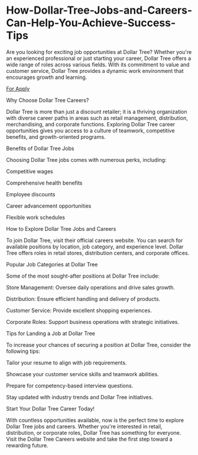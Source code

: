 # How-Dollar-Tree-Jobs-and-Careers-Can-Help-You-Achieve-Success-Tips
Are you looking for exciting job opportunities at Dollar Tree? Whether you're an experienced professional or just starting your career, Dollar Tree offers a wide range of roles across various fields. With its commitment to value and customer service, Dollar Tree provides a dynamic work environment that encourages growth and learning.

[For Apply](https://www.gn3atrk.com/2B8S732P/37DP63S4/?sub1=hasib)


Why Choose Dollar Tree Careers?

Dollar Tree is more than just a discount retailer; it is a thriving organization with diverse career paths in areas such as retail management, distribution, merchandising, and corporate functions. Exploring Dollar Tree career opportunities gives you access to a culture of teamwork, competitive benefits, and growth-oriented programs.

Benefits of Dollar Tree Jobs

Choosing Dollar Tree jobs comes with numerous perks, including:

Competitive wages

Comprehensive health benefits

Employee discounts

Career advancement opportunities

Flexible work schedules

How to Explore Dollar Tree Jobs and Careers

To join Dollar Tree, visit their official careers website. You can search for available positions by location, job category, and experience level. Dollar Tree offers roles in retail stores, distribution centers, and corporate offices.

Popular Job Categories at Dollar Tree

Some of the most sought-after positions at Dollar Tree include:

Store Management: Oversee daily operations and drive sales growth.

Distribution: Ensure efficient handling and delivery of products.

Customer Service: Provide excellent shopping experiences.

Corporate Roles: Support business operations with strategic initiatives.

Tips for Landing a Job at Dollar Tree

To increase your chances of securing a position at Dollar Tree, consider the following tips:

Tailor your resume to align with job requirements.

Showcase your customer service skills and teamwork abilities.

Prepare for competency-based interview questions.

Stay updated with industry trends and Dollar Tree initiatives.

Start Your Dollar Tree Career Today!

With countless opportunities available, now is the perfect time to explore Dollar Tree jobs and careers. Whether you're interested in retail, distribution, or corporate roles, Dollar Tree has something for everyone. Visit the Dollar Tree Careers website and take the first step toward a rewarding future.
